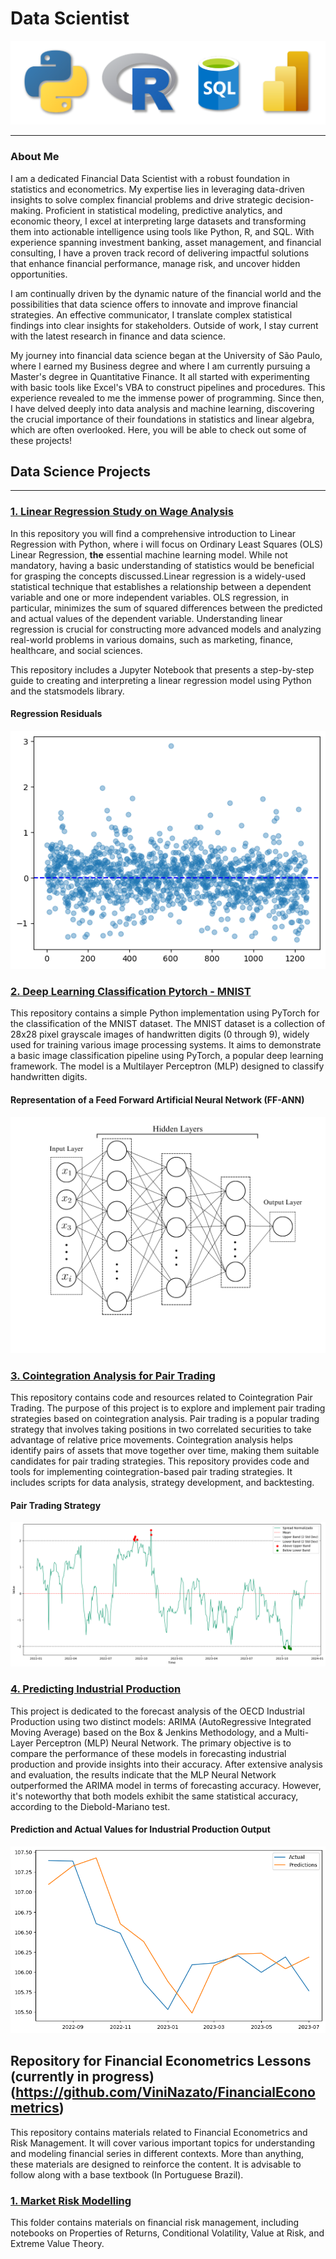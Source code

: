 # Data Scientist
![banner](/imgs/banner.png)

---

### About Me
I am a dedicated Financial Data Scientist with a robust foundation in statistics and econometrics. My expertise lies in leveraging data-driven insights to solve complex financial problems and drive strategic decision-making. Proficient in statistical modeling, predictive analytics, and economic theory, I excel at interpreting large datasets and transforming them into actionable intelligence using tools like Python, R, and SQL. With experience spanning investment banking, asset management, and financial consulting, I have a proven track record of delivering impactful solutions that enhance financial performance, manage risk, and uncover hidden opportunities.

I am continually driven by the dynamic nature of the financial world and the possibilities that data science offers to innovate and improve financial strategies. An effective communicator, I translate complex statistical findings into clear insights for stakeholders. Outside of work, I stay current with the latest research in finance and data science.

My journey into financial data science began at the University of São Paulo, where I earned my Business degree and where I am currently pursuing a Master's degree in Quantitative Finance. It all started with experimenting with basic tools like Excel's VBA to construct pipelines and procedures. This experience revealed to me the immense power of programming. Since then, I have delved deeply into data analysis and machine learning, discovering the crucial importance of their foundations in statistics and linear algebra, which are often overlooked. Here, you will be able to check out some of these projects!

## Data Science Projects
---
### [1. Linear Regression Study on Wage Analysis](https://github.com/ViniNazato/LinearRegression)

In this repository you will find a comprehensive introduction to Linear Regression with Python, where i will focus on Ordinary Least Squares (OLS) Linear Regression, **the** essential machine learning model. While not mandatory, having a basic understanding of statistics would be beneficial for grasping the concepts discussed.Linear regression is a widely-used statistical technique that establishes a relationship between a dependent variable and one or more independent variables. OLS regression, in particular, minimizes the sum of squared differences between the predicted and actual values of the dependent variable. Understanding linear regression is crucial for constructing more advanced models and analyzing real-world problems in various domains, such as marketing, finance, healthcare, and social sciences.

This repository includes a Jupyter Notebook that presents a step-by-step guide to creating and interpreting a linear regression model using Python and the statsmodels library. 

#### Regression Residuals 
![RegressionResidual](/imgs/LinearResidual.png)

### [2. Deep Learning Classification Pytorch - MNIST](https://github.com/ViniNazato/DeepLearningMNIST)
This repository contains a simple Python implementation using PyTorch for the classification of the MNIST dataset. The MNIST dataset is a collection of 28x28 pixel grayscale images of handwritten digits (0 through 9), widely used for training various image processing systems. It aims to demonstrate a basic image classification pipeline using PyTorch, a popular deep learning framework. The model is a Multilayer Perceptron (MLP) designed to classify handwritten digits.

#### Representation of a Feed Forward Artificial Neural Network (FF-ANN)
![MLP](/imgs/MLP.png)

### [3. Cointegration Analysis for Pair Trading](https://github.com/ViniNazato/Cointegration-PairTrading)

This repository contains code and resources related to Cointegration Pair Trading. The purpose of this project is to explore and implement pair trading strategies based on cointegration analysis. Pair trading is a popular trading strategy that involves taking positions in two correlated securities to take advantage of relative price movements. Cointegration analysis helps identify pairs of assets that move together over time, making them suitable candidates for pair trading strategies. This repository provides code and tools for implementing cointegration-based pair trading strategies. It includes scripts for data analysis, strategy development, and backtesting.

#### Pair Trading Strategy
![Pair](/imgs/trade.png)

### [4. Predicting Industrial Production](https://github.com/ViniNazato/PredictingIndustrialProduction)

This project is dedicated to the forecast analysis of the OECD Industrial Production using two distinct models: ARIMA (AutoRegressive Integrated Moving Average) based on the Box & Jenkins Methodology, and a Multi-Layer Perceptron (MLP) Neural Network. The primary objective is to compare the performance of these models in forecasting industrial production and provide insights into their accuracy. After extensive analysis and evaluation, the results indicate that the MLP Neural Network outperformed the ARIMA model in terms of forecasting accuracy. However, it's noteworthy that both models exhibit the same statistical accuracy, according to the Diebold-Mariano test.

#### Prediction and Actual Values for Industrial Production Output
![Pred](/imgs/predictions.png)

## Repository for Financial Econometrics Lessons (currently in progress) (https://github.com/ViniNazato/FinancialEconometrics)
This repository contains materials related to Financial Econometrics and Risk Management. It will cover various important topics for understanding and modeling financial series in different contexts. More than anything, these materials are designed to reinforce the content. It is advisable to follow along with a base textbook (In Portuguese Brazil).

### [1. Market Risk Modelling](https://github.com/ViniNazato/FinancialEconometrics/tree/main/Risk%20Modelling)
This folder contains materials on financial risk management, including notebooks on Properties of Returns, Conditional Volatility, Value at Risk, and Extreme Value Theory.


